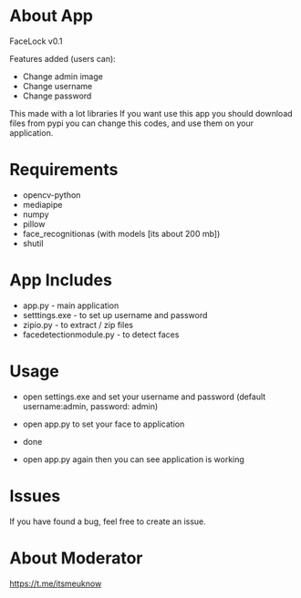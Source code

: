 # About App
 FaceLock v0.1
 
 Features added (users can):
 - Change admin image
 - Change username
 - Change password


This made with a lot libraries If you want use this app you
should download files from pypi you can change this codes, and
use them on your application.

# Requirements
- opencv-python
- mediapipe
- numpy
- pillow
- face_recognitionas (with models [its about 200 mb])
- shutil

# App Includes
- app.py - main application
- setttings.exe - to set up username and password
- zipio.py - to extract / zip files
- facedetectionmodule.py - to detect faces

# Usage

- open settings.exe and set your username and password (default username:admin, password: admin)
- open app.py to set your face to application
- done

- open app.py again then you can see application is working

# Issues
If you have found a bug, feel free to create an issue.

# About Moderator
https://t.me/itsmeuknow